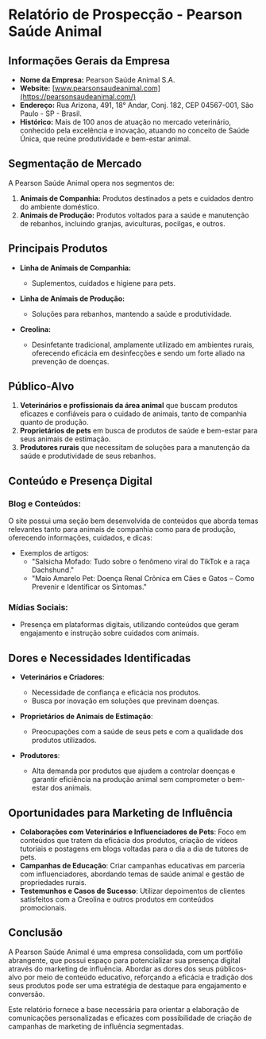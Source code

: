 # Relatório de Prospecção - Pearson Saúde Animal

## Informações Gerais da Empresa
- **Nome da Empresa:** Pearson Saúde Animal S.A.
- **Website:** [www.pearsonsaudeanimal.com](https://pearsonsaudeanimal.com/)
- **Endereço:** Rua Arizona, 491, 18° Andar, Conj. 182, CEP 04567-001, São Paulo - SP - Brasil.
- **Histórico:** Mais de 100 anos de atuação no mercado veterinário, conhecido pela excelência e inovação, atuando no conceito de Saúde Única, que reúne produtividade e bem-estar animal.

## Segmentação de Mercado
A Pearson Saúde Animal opera nos segmentos de:
1. **Animais de Companhia:** Produtos destinados a pets e cuidados dentro do ambiente doméstico.
2. **Animais de Produção:** Produtos voltados para a saúde e manutenção de rebanhos, incluindo granjas, aviculturas, pocilgas, e outros.

## Principais Produtos
- **Linha de Animais de Companhia:**
  - Suplementos, cuidados e higiene para pets.
  
- **Linha de Animais de Produção:**
  - Soluções para rebanhos, mantendo a saúde e produtividade.

- **Creolina:**
  - Desinfetante tradicional, amplamente utilizado em ambientes rurais, oferecendo eficácia em desinfecções e sendo um forte aliado na prevenção de doenças.

## Público-Alvo
1. **Veterinários e profissionais da área animal** que buscam produtos eficazes e confiáveis para o cuidado de animais, tanto de companhia quanto de produção.
2. **Proprietários de pets** em busca de produtos de saúde e bem-estar para seus animais de estimação.
3. **Produtores rurais** que necessitam de soluções para a manutenção da saúde e produtividade de seus rebanhos.
  
## Conteúdo e Presença Digital
### Blog e Conteúdos:
O site possui uma seção bem desenvolvida de conteúdos que aborda temas relevantes tanto para animais de companhia como para de produção, oferecendo informações, cuidados, e dicas:
- Exemplos de artigos: 
  - "Salsicha Mofado: Tudo sobre o fenômeno viral do TikTok e a raça Dachshund."
  - "Maio Amarelo Pet: Doença Renal Crônica em Cães e Gatos – Como Prevenir e Identificar os Sintomas."
  
### Mídias Sociais:
- Presença em plataformas digitais, utilizando conteúdos que geram engajamento e instrução sobre cuidados com animais.

## Dores e Necessidades Identificadas
- **Veterinários e Criadores**:
  - Necessidade de confiança e eficácia nos produtos.
  - Busca por inovação em soluções que previnam doenças.
  
- **Proprietários de Animais de Estimação**:
  - Preocupações com a saúde de seus pets e com a qualidade dos produtos utilizados.
  
- **Produtores**:
  - Alta demanda por produtos que ajudem a controlar doenças e garantir eficiência na produção animal sem comprometer o bem-estar dos animais.

## Oportunidades para Marketing de Influência
- **Colaborações com Veterinários e Influenciadores de Pets**: Foco em conteúdos que tratem da eficácia dos produtos, criação de vídeos tutoriais e postagens em blogs voltadas para o dia a dia de tutores de pets.
- **Campanhas de Educação**: Criar campanhas educativas em parceria com influenciadores, abordando temas de saúde animal e gestão de propriedades rurais.
- **Testemunhos e Casos de Sucesso**: Utilizar depoimentos de clientes satisfeitos com a Creolina e outros produtos em conteúdos promocionais.

## Conclusão
A Pearson Saúde Animal é uma empresa consolidada, com um portfólio abrangente, que possui espaço para potencializar sua presença digital através do marketing de influência. Abordar as dores dos seus públicos-alvo por meio de conteúdo educativo, reforçando a eficácia e tradição dos seus produtos pode ser uma estratégia de destaque para engajamento e conversão. 

Este relatório fornece a base necessária para orientar a elaboração de comunicações personalizadas e eficazes com possibilidade de criação de campanhas de marketing de influência segmentadas.